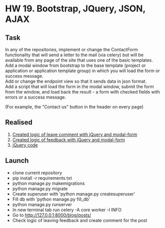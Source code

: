 # HW 19. Bootstrap, JQuery, JSON, AJAX

## Task

In any of the repositories, implement or change the ContactForm functionality that will send a letter to the mail (via celery) but will be available from any page of the site that uses one of the basic templates.<br/>
Add a modal window from bootstrap to the base template (project or application or application template group) in which you will load the form or success message.<br/>
Add or change the endpoint view so that it sends data in json format.<br/>
Add a script that will load the form in the modal window, submit the form from the window, and load back the result - a form with checked fields with errors or a success message.<br/>

(For example, the "Contact us" button in the header on every page)<br/>

## Realised

1. [Created logic of leave comment with jQuery and modal-form](https://github.com/goldaev51/blog_django/blob/main/blog/views.py#L118)
2. [Created logic of feedback with jQuery and modal-form](https://github.com/goldaev51/blog_django/blob/main/blog/views.py#L129)
3. [jQuery code](static/js/comments.js)


## Launch

* clone current repository
* pip install -r requirements.txt
* python manage.py makemigrations
* python manage.py migrate
* Create superuser with 'python manage.py createsuperuser'
* Fill db with 'python manage.py fill_db'
* python manage.py runserver
* In new terminal tab run  celery -A core worker -l INFO
* Go to http://127.0.0.1:8000/blog/posts/
* Check logic of leaving feedback and create comment for the post

